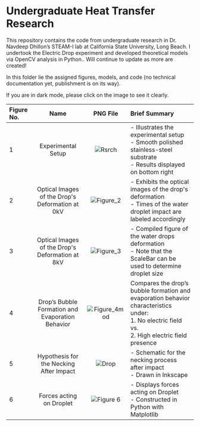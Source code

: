 # Undergraduate Heat Transfer Research
This repository contains the code from undergraduate research in  Dr. Navdeep Dhillon’s STEAM-I lab at California State University, Long Beach. 
I undertook the Electric Drop experiment and developed theoretical models via OpenCV analysis in Python.. Will continue to update as more are created!

In this folder lie the assigned figures, models, and code (no technical documentation yet, publishment is on its way).

If you are in dark mode, please click on the image to see it clearly.

| Figure No. | Name | PNG File | Brief Summary |
| :------------ | :-------------: | :-------------: | :------------- |
| 1 | Experimental Setup | ![Rsrch](https://user-images.githubusercontent.com/84933358/218894447-2f46e6b6-3e5f-4d47-815b-218e66fdb139.png) | - Illustrates the experimental setup <br> - Smooth polished stainless-steel substrate <br> - Results displayed on bottom right |
| 2 | Optical Images of the Drop's Deformation at 0kV |![Figure_2](https://user-images.githubusercontent.com/84933358/209671797-3dd20644-07af-46bb-8b0c-d5cd48ff9a2a.png)| - Exhibits the optical images of the drop's deformation <br> - Times of the water droplet impact are labeled accordingly |
| 3 | Optical Images of the Drop's Deformation at 8kV | ![Figure_3](https://user-images.githubusercontent.com/84933358/209712394-3df8b84e-bbaa-468e-9876-96c0e67cfed3.png) | - Compiled figure of the water drops deformation <br> - Note that the ScaleBar can be used to determine droplet size |
| 4 | Drop’s Bubble Formation and Evaporation Behavior | ![Figure_4mod](https://user-images.githubusercontent.com/84933358/209712454-c885f1cc-53f9-4904-b0b0-350b8ade04aa.png) | Compares the drop’s bubble formation and evaporation behavior characteristics under: <br> 1. No electric field <br> vs. <br> 2. High electric field presence |
| 5 | Hypothesis for the Necking After Impact | ![Drop](https://user-images.githubusercontent.com/84933358/218894668-c1c4f955-e808-4f23-8983-98b7428f5bcb.png) | - Schematic for the necking process after impact <br> - Drawn in Inkscape |
| 6 | Forces acting on Droplet |![Figure 6](https://user-images.githubusercontent.com/84933358/210669065-7c92755e-d561-4115-aff3-722095af2e00.png) | - Displays forces acting on Droplet <br> - Constructed in Python with Matplotlib |
